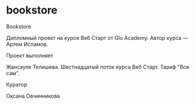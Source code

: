 # bookstore

Bookstore

Дипломный проект на курсе Веб Старт от Glo Academy. Автор курса — Артем Исламов.

Проект выполняет

Жансауле Телишева. Шестнадцатый поток курса Веб Старт. Тариф "Все сам".

Куратор

Оксана Овчинникова
